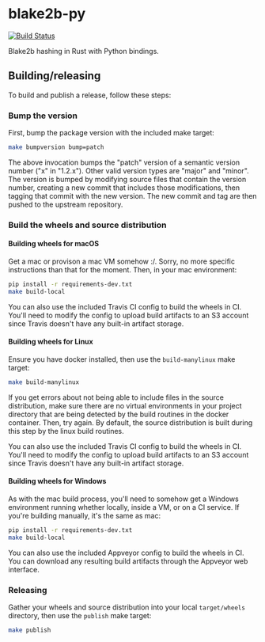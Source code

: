 # blake2b-py

[![Build Status](https://circleci.com/gh/davesque/blake2b-py.svg?style=shield)](https://circleci.com/gh/davesque/blake2b-py)

Blake2b hashing in Rust with Python bindings.

## Building/releasing

To build and publish a release, follow these steps:

### Bump the version

First, bump the package version with the included make target:
```bash
make bumpversion bump=patch
```
The above invocation bumps the "patch" version of a semantic version number
("x" in "1.2.x").  Other valid version types are "major" and "minor".  The
version is bumped by modifying source files that contain the version number,
creating a new commit that includes those modifications, then tagging that
commit with the new version.  The new commit and tag are then pushed to the
upstream repository.

### Build the wheels and source distribution

#### Building wheels for macOS

Get a mac or provison a mac VM somehow :/.  Sorry, no more specific
instructions than that for the moment.  Then, in your mac environment:
```bash
pip install -r requirements-dev.txt
make build-local
```
You can also use the included Travis CI config to build the wheels in CI.
You'll need to modify the config to upload build artifacts to an S3 account
since Travis doesn't have any built-in artifact storage.

#### Building wheels for Linux

Ensure you have docker installed, then use the `build-manylinux` make target:
```bash
make build-manylinux
```
If you get errors about not being able to include files in the source
distribution, make sure there are no virtual environments in your project
directory that are being detected by the build routines in the docker
container.  Then, try again.  By default, the source distribution is built
during this step by the linux build routines.

You can also use the included Travis CI config to build the wheels in CI.
You'll need to modify the config to upload build artifacts to an S3 account
since Travis doesn't have any built-in artifact storage.

#### Building wheels for Windows

As with the mac build process, you'll need to somehow get a Windows environment
running whether locally, inside a VM, or on a CI service.  If you're building
manually, it's the same as mac:
```bash
pip install -r requirements-dev.txt
make build-local
```
You can also use the included Appveyor config to build the wheels in CI.  You
can download any resulting build artifacts through the Appveyor web interface.

### Releasing

Gather your wheels and source distribution into your local `target/wheels`
directory, then use the `publish` make target:
```bash
make publish
```
